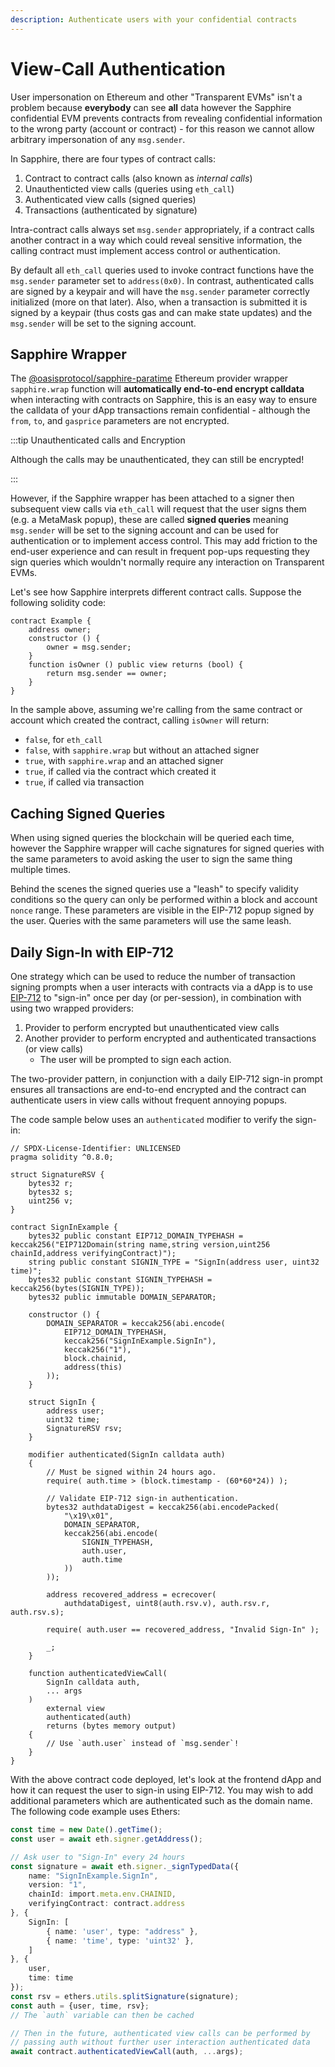 ```yaml
---
description: Authenticate users with your confidential contracts
---
```


# View-Call Authentication

User impersonation on Ethereum and other "Transparent EVMs" isn't a problem
because **everybody** can see **all** data however the Sapphire confidential
EVM prevents contracts from revealing confidential information to the wrong
party (account or contract) - for this reason we cannot allow arbitrary
impersonation of any `msg.sender`.

In Sapphire, there are four types of contract calls:

 1. Contract to contract calls (also known as *internal calls*)
 2. Unauthenticted view calls (queries using `eth_call`)
 3. Authenticated view calls (signed queries)
 4. Transactions (authenticated by signature)

Intra-contract calls always set `msg.sender` appropriately, if a contract calls
another contract in a way which could reveal sensitive information, the calling
contract must implement access control or authentication.

By default all `eth_call` queries used to invoke contract functions have the
`msg.sender` parameter set to `address(0x0)`. In contrast, authenticated calls are
signed by a keypair and will have the `msg.sender` parameter correctly initialized
(more on that later). Also, when a transaction is
submitted it is signed by a keypair (thus costs gas and can make state updates)
and the `msg.sender` will be set to the signing account.

## Sapphire Wrapper

The [@oasisprotocol/sapphire-paratime][sp-npm] Ethereum provider wrapper
`sapphire.wrap` function will **automatically end-to-end encrypt calldata** when
interacting with contracts on Sapphire, this is an easy way to ensure the
calldata of your dApp transactions remain confidential - although the `from`,
`to`, and `gasprice` parameters are not encrypted.

[sp-npm]: https://www.npmjs.com/package/@oasisprotocol/sapphire-paratime

:::tip Unauthenticated calls and Encryption

Although the calls may be unauthenticated, they can still be encrypted!

:::

However, if the Sapphire wrapper has been attached to a signer then subsequent
view calls via `eth_call` will request that the user signs them (e.g. a
MetaMask popup), these are called **signed queries** meaning `msg.sender` will be
set to the signing account and can be used for authentication or to implement
access control. This may add friction to the end-user experience and can result
in frequent pop-ups requesting they sign queries which wouldn't normally require
any interaction on Transparent EVMs.

Let's see how Sapphire interprets different contract calls. Suppose the
following solidity code:

```solidity
contract Example {
    address owner;
    constructor () {
        owner = msg.sender;
    }
    function isOwner () public view returns (bool) {
        return msg.sender == owner;
    }
}
```

In the sample above, assuming we're calling from the same contract or account
which created the contract, calling `isOwner` will return:

 * `false`, for `eth_call`
 * `false`, with `sapphire.wrap` but without an attached signer
 * `true`, with `sapphire.wrap` and an attached signer
 * `true`, if called via the contract which created it
* `true`, if called via transaction

## Caching Signed Queries

When using signed queries the blockchain will be queried each time, however
the Sapphire wrapper will cache signatures for signed queries with the same
parameters to avoid asking the user to sign the same thing multiple times.

Behind the scenes the signed queries use a "leash" to specify validity conditions
so the query can only be performed within a block and account `nonce` range.
These parameters are visible in the EIP-712 popup signed by the user. Queries
with the same parameters will use the same leash.

## Daily Sign-In with EIP-712

One strategy which can be used to reduce the number of transaction signing
prompts when a user interacts with contracts via a dApp is to use
[EIP-712][eip-712] to "sign-in" once per day (or per-session), in combination
with using two wrapped providers:

[eip-712]: https://eips.ethereum.org/EIPS/eip-712

 1. Provider to perform encrypted but unauthenticated view calls
 2. Another provider to perform encrypted and authenticated transactions (or view calls)
    - The user will be prompted to sign each action.

The two-provider pattern, in conjunction with a daily EIP-712 sign-in prompt
ensures all transactions are end-to-end encrypted and the contract can
authenticate users in view calls without frequent annoying popups.

The code sample below uses an `authenticated` modifier to verify the sign-in:

```solidity
// SPDX-License-Identifier: UNLICENSED
pragma solidity ^0.8.0;

struct SignatureRSV {
    bytes32 r;
    bytes32 s;
    uint256 v;
}

contract SignInExample {
    bytes32 public constant EIP712_DOMAIN_TYPEHASH = keccak256("EIP712Domain(string name,string version,uint256 chainId,address verifyingContract)");
    string public constant SIGNIN_TYPE = "SignIn(address user, uint32 time)";
    bytes32 public constant SIGNIN_TYPEHASH = keccak256(bytes(SIGNIN_TYPE));
    bytes32 public immutable DOMAIN_SEPARATOR;

    constructor () {
        DOMAIN_SEPARATOR = keccak256(abi.encode(
            EIP712_DOMAIN_TYPEHASH,
            keccak256("SignInExample.SignIn"),
            keccak256("1"),
            block.chainid,
            address(this)
        ));
    }

    struct SignIn {
        address user;
        uint32 time;
        SignatureRSV rsv;
    }

    modifier authenticated(SignIn calldata auth)
    {
        // Must be signed within 24 hours ago.
        require( auth.time > (block.timestamp - (60*60*24)) );

        // Validate EIP-712 sign-in authentication.
        bytes32 authdataDigest = keccak256(abi.encodePacked(
            "\x19\x01",
            DOMAIN_SEPARATOR,
            keccak256(abi.encode(
                SIGNIN_TYPEHASH,
                auth.user,
                auth.time
            ))
        ));

        address recovered_address = ecrecover(
            authdataDigest, uint8(auth.rsv.v), auth.rsv.r, auth.rsv.s);

        require( auth.user == recovered_address, "Invalid Sign-In" );

        _;
    }

    function authenticatedViewCall(
        SignIn calldata auth,
        ... args
    )
        external view
        authenticated(auth)
        returns (bytes memory output)
    {
        // Use `auth.user` instead of `msg.sender`!
    }
}
```

With the above contract code deployed, let's look at the frontend dApp and how
it can request the user to sign-in using EIP-712. You may wish to add additional
parameters which are authenticated such as the domain name. The following code
example uses Ethers:

```typescript
const time = new Date().getTime();
const user = await eth.signer.getAddress();

// Ask user to "Sign-In" every 24 hours
const signature = await eth.signer._signTypedData({
    name: "SignInExample.SignIn",
    version: "1",
    chainId: import.meta.env.CHAINID,
    verifyingContract: contract.address
}, {
    SignIn: [
        { name: 'user', type: "address" },
        { name: 'time', type: 'uint32' },
    ]
}, {
    user,
    time: time
});
const rsv = ethers.utils.splitSignature(signature);
const auth = {user, time, rsv};
// The `auth` variable can then be cached

// Then in the future, authenticated view calls can be performed by
// passing auth without further user interaction authenticated data
await contract.authenticatedViewCall(auth, ...args);
```